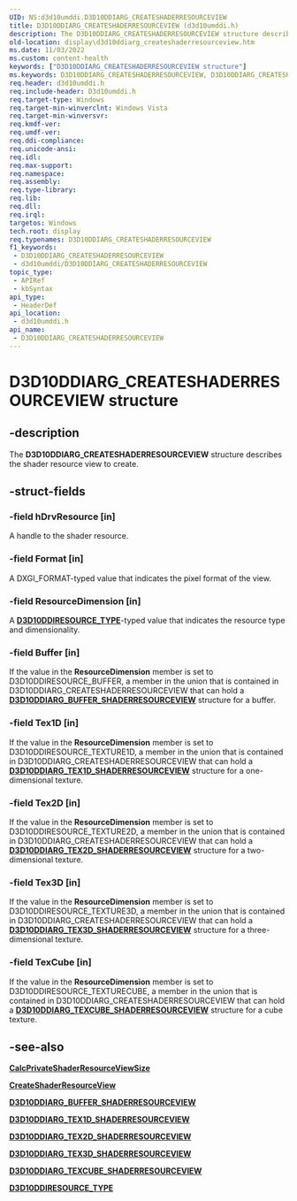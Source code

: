 ```yaml
---
UID: NS:d3d10umddi.D3D10DDIARG_CREATESHADERRESOURCEVIEW
title: D3D10DDIARG_CREATESHADERRESOURCEVIEW (d3d10umddi.h)
description: The D3D10DDIARG_CREATESHADERRESOURCEVIEW structure describes the shader resource view to create.
old-location: display\d3d10ddiarg_createshaderresourceview.htm
ms.date: 11/03/2022
ms.custom: content-health
keywords: ["D3D10DDIARG_CREATESHADERRESOURCEVIEW structure"]
ms.keywords: D3D10DDIARG_CREATESHADERRESOURCEVIEW, D3D10DDIARG_CREATESHADERRESOURCEVIEW structure [Display Devices], UMDisplayDriver_Dx10param_Structs_5307f7f2-0e25-4847-b1d4-5300c27320b7.xml, d3d10umddi/D3D10DDIARG_CREATESHADERRESOURCEVIEW, display.d3d10ddiarg_createshaderresourceview
req.header: d3d10umddi.h
req.include-header: D3d10umddi.h
req.target-type: Windows
req.target-min-winverclnt: Windows Vista
req.target-min-winversvr: 
req.kmdf-ver: 
req.umdf-ver: 
req.ddi-compliance: 
req.unicode-ansi: 
req.idl: 
req.max-support: 
req.namespace: 
req.assembly: 
req.type-library: 
req.lib: 
req.dll: 
req.irql: 
targetos: Windows
tech.root: display
req.typenames: D3D10DDIARG_CREATESHADERRESOURCEVIEW
f1_keywords:
 - D3D10DDIARG_CREATESHADERRESOURCEVIEW
 - d3d10umddi/D3D10DDIARG_CREATESHADERRESOURCEVIEW
topic_type:
 - APIRef
 - kbSyntax
api_type:
 - HeaderDef
api_location:
 - d3d10umddi.h
api_name:
 - D3D10DDIARG_CREATESHADERRESOURCEVIEW
---
```


# D3D10DDIARG_CREATESHADERRESOURCEVIEW structure

## -description

The **D3D10DDIARG_CREATESHADERRESOURCEVIEW** structure describes the shader resource view to create.

## -struct-fields

### -field hDrvResource [in]

A handle to the shader resource.

### -field Format [in]

A DXGI_FORMAT-typed value that indicates the pixel format of the view.

### -field ResourceDimension [in]

A [**D3D10DDIRESOURCE_TYPE**](/windows-hardware/drivers/display/ne-d3d10umddi-d3d10ddiresource_type)-typed value that indicates the resource type and dimensionality.

### -field Buffer [in]

If the value in the **ResourceDimension** member is set to D3D10DDIRESOURCE_BUFFER, a member in the union that is contained in D3D10DDIARG_CREATESHADERRESOURCEVIEW that can hold a [**D3D10DDIARG_BUFFER_SHADERRESOURCEVIEW**](ns-d3d10umddi-d3d10ddiarg_buffer_shaderresourceview.md) structure for a buffer.

### -field Tex1D [in]

If the value in the **ResourceDimension** member is set to D3D10DDIRESOURCE_TEXTURE1D, a member in the union that is contained in D3D10DDIARG_CREATESHADERRESOURCEVIEW that can hold a [**D3D10DDIARG_TEX1D_SHADERRESOURCEVIEW**](ns-d3d10umddi-d3d10ddiarg_tex1d_shaderresourceview.md) structure for a one-dimensional texture.

### -field Tex2D [in]

If the value in the **ResourceDimension** member is set to D3D10DDIRESOURCE_TEXTURE2D, a member in the union that is contained in D3D10DDIARG_CREATESHADERRESOURCEVIEW that can hold a [**D3D10DDIARG_TEX2D_SHADERRESOURCEVIEW**](ns-d3d10umddi-d3d10ddiarg_tex2d_shaderresourceview.md) structure for a two-dimensional texture.

### -field Tex3D [in]

If the value in the **ResourceDimension** member is set to D3D10DDIRESOURCE_TEXTURE3D, a member in the union that is contained in D3D10DDIARG_CREATESHADERRESOURCEVIEW that can hold a [**D3D10DDIARG_TEX3D_SHADERRESOURCEVIEW**](ns-d3d10umddi-d3d10ddiarg_tex3d_shaderresourceview.md) structure for a three-dimensional texture.

### -field TexCube [in]

If the value in the **ResourceDimension** member is set to D3D10DDIRESOURCE_TEXTURECUBE, a member in the union that is contained in D3D10DDIARG_CREATESHADERRESOURCEVIEW that can hold a [**D3D10DDIARG_TEXCUBE_SHADERRESOURCEVIEW**](ns-d3d10umddi-d3d10ddiarg_texcube_shaderresourceview.md) structure for a cube texture.

## -see-also

[**CalcPrivateShaderResourceViewSize**](nc-d3d10umddi-pfnd3d10ddi_calcprivateshaderresourceviewsize.md)

[**CreateShaderResourceView**](nc-d3d10umddi-pfnd3d10ddi_createshaderresourceview.md)

[**D3D10DDIARG_BUFFER_SHADERRESOURCEVIEW**](ns-d3d10umddi-d3d10ddiarg_buffer_shaderresourceview.md)

[**D3D10DDIARG_TEX1D_SHADERRESOURCEVIEW**](ns-d3d10umddi-d3d10ddiarg_tex1d_shaderresourceview.md)

[**D3D10DDIARG_TEX2D_SHADERRESOURCEVIEW**](ns-d3d10umddi-d3d10ddiarg_tex2d_shaderresourceview.md)

[**D3D10DDIARG_TEX3D_SHADERRESOURCEVIEW**](ns-d3d10umddi-d3d10ddiarg_tex3d_shaderresourceview.md)

[**D3D10DDIARG_TEXCUBE_SHADERRESOURCEVIEW**](ns-d3d10umddi-d3d10ddiarg_texcube_shaderresourceview.md)

[**D3D10DDIRESOURCE_TYPE**](/windows-hardware/drivers/display/ne-d3d10umddi-d3d10ddiresource_type)
